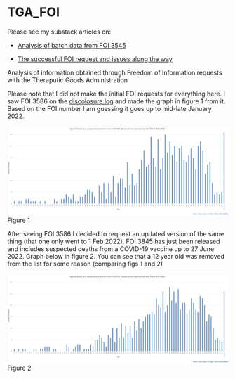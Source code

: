 # TGA_FOI

Please see my substack articles on:

* [Analysis of batch data from FOI 3545](https://accaen.substack.com/p/batch-data-from-covid-19-vaccines)

* [The successful FOI request and issues along the way](https://accaen.substack.com/p/interactions-with-the-therapeutic)

Analysis of information obtained through Freedom of Information requests with the Theraputic Goods Administration

Please note that I did not make the initial FOI requests for everything here. I saw FOI 3586 on the [discolosure log](https://www.tga.gov.au/foi-disclosure-log) and made the graph in figure 1 from it. Based on the FOI number I am guessing it goes up to mid-late January 2022.

![Figure 1](graphs/Age_of_death_from_COVID-19_vaccine_FOI_3586.png)
Figure 1

After seeing FOI 3586 I decided to request an updated version of the same thing (that one only went to 1 Feb 2022). FOI 3845 has just been released and includes suspected deaths from a COVID-19 vaccine up to 27 June 2022. Graph below in figure 2. You can see that a 12 year old was removed from the list for some reason (comparing figs 1 and 2)


![Figure 2](graphs/FOI_3845_Deaths.png)
Figure 2

